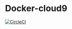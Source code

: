 # Docker-cloud9
[![CircleCI](https://dl.circleci.com/status-badge/img/gh/Bernado6/Docker-cloud9/tree/main.svg?style=svg)](https://dl.circleci.com/status-badge/redirect/gh/Bernado6/Docker-cloud9/tree/main)
